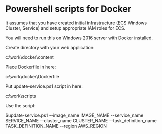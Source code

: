 # Powershell scripts for Docker

It assumes that you have created initial infrastructure (ECS Windows Cluster, Service) and setup appropriate IAM roles for ECS.

You will need to run this on Windows 2016 server with Docker installed.

Create directory with your web application:

c:\work\docker\content

Place Dockerfile in here:

c:\work\docker\Dockerfile

Put update-service.ps1 script in here:

c:\work\scripts

Use the script:

$update-service.ps1 --image_name IMAGE_NAME --service_name SERVICE_NAME --cluster_name CLUSTER_NAME --task_definition_name TASK_DEFINITION_NAME --region AWS_REGION
